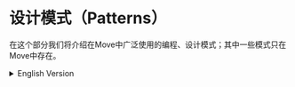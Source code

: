 # 设计模式（Patterns）

在这个部分我们将介绍在Move中广泛使用的编程、设计模式；其中一些模式只在Move中存在。

<details>
<summary>English Version</summary>

This part covers the programming patterns that are widely used in Move; some of which can exist only in Move.

</details>